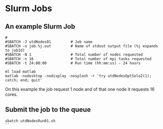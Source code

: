 # Slurm Jobs 

## An example Slurm Job 

```
# 
#SBATCH -J utdNodes01         # Job name
#SBATCH -o job.%j.out         # Name of stdout output file (%j expands to jobId)
#SBATCH -N 1                  # Total number of nodes requested
#SBATCH -n 16                 # Total number of mpi tasks requested
#SBATCH -t 24:00:00           # Run time (hh:mm:ss) - 24 hours

ml load matlab
matlab -nodesktop -nodisplay -nosplash -r 'try utdNodesOptSolo2(1); catch; end; quit'
```
On this example the job request 1 node and of  that one node it requests 16 cores.

## Submit the job to the queue 
```
sbatch utdNodesRun01.sh
``

